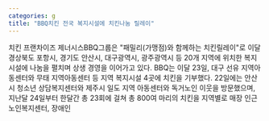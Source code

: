 ```yaml
---
categories: g
title: "BBQ치킨 전국 복지시설에 치킨나눔 릴레이"
---
```

치킨 프랜차이즈 제너시스BBQ그룹은 "패밀리(가맹점)와 함께하는 치킨릴레이"로 이달 경상북도 포항시, 경기도 안산시, 대구광역시, 광주광역시 등 20개 지역에 위치한 복지시설에 나눔을 펼치며 상생 경영을 이어가고 있다. BBQ는 이달 23일, 대구 선유 지역아동센터와 무태 지역아동센터 등 지역 복지시설 4곳에 치킨을 기부했다. 22일에는 안산시 청소년 상담복지센터와 제주시 일도 지역 아동센터와 독거노인 이웃을 방문했으며, 지난달 24일부터 한달간 총 23회에 걸쳐 총 800여 마리의 치킨을 지역별로 매장 인근 노인복지센터, 장애인